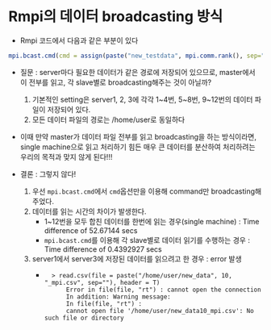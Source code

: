 
# Rmpi의 데이터 broadcasting 방식

* Rmpi 코드에서 다음과 같은 부분이 있다


```R
mpi.bcast.cmd(cmd = assign(paste("new_testdata", mpi.comm.rank(), sep=""), as.matrix(read.csv(file = paste("/home/user/new_data", mpi.comm.rank(), "_mpi.csv", sep=""), header = T))))
```

* 질문 : server마다 필요한 데이터가 같은 경로에 저장되어 있으므로, master에서 이 전부를 읽고, 각 slave별로 broadcasting해주는 것이 아닐까?
    1. 기본적인 setting은 server1, 2, 3에 각각 1~4번, 5~8번, 9~12번의 데이터 파일이 저장되어 있다.
    2. 모든 데이터 파일의 경로는 /home/user로 동일하다
    
* 이때 만약 master가 데이터 파일 전부를 읽고 broadcasting을 하는 방식이라면, single machine으로 읽고 처리하기 힘든 매우 큰 데이터를 분산하여 처리하려는 우리의 목적과 맞지 않게 된다!!!

* 결론 : 그렇지 않다!
    1. 우선 ```mpi.bcast.cmd```에서 ```cmd```옵션만을 이용해 command만 broadcasting해주었다.
    2. 데이터를 읽는 시간의 차이가 발생한다.
        + 1~12번을 모두 합친 데이터를 한번에 읽는 경우(single machine) : Time difference of 52.67144 secs
        + ```mpi.bcast.cmd```를 이용해 각 slave별로 데이터 읽기를 수행하는 경우 : Time difference of 0.4392927 secs
    3. server1에서 server3에 저장된 데이터를 읽으려고 한 경우 : error 발생
        + ```
            > read.csv(file = paste("/home/user/new_data", 10, "_mpi.csv", sep=""), header = T)
                Error in file(file, "rt") : cannot open the connection
                In addition: Warning message:
                In file(file, "rt") :
                cannot open file '/home/user/new_data10_mpi.csv': No such file or directory
        ```
